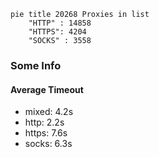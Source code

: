 
```mermaid
pie title 20268 Proxies in list
    "HTTP" : 14858
    "HTTPS": 4204
    "SOCKS" : 3558
```

### Some Info
#### Average Timeout

- mixed: 4.2s
- http: 2.2s
- https: 7.6s
- socks: 6.3s